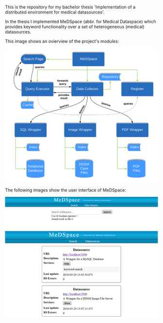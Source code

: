 This is the repository for my bachelor thesis 'Implementation of a distributed environment for medical datasources'.

In the thesis I implemented MeDSpace (abbr. for Medical Dataspace) which provides keyword functionality over a set of 
heterogeneous (medical) datasources.

This image shows an ovierview of the project's modules:

![Scheme](images/MeDSpace-Overview.png)


The following images show the user interface of MeDSpace:

![Scheme](images/MeDSpace-GUI-Search-Main.png)
![Scheme](images/MeDSpace-GUI-Datasources.png)